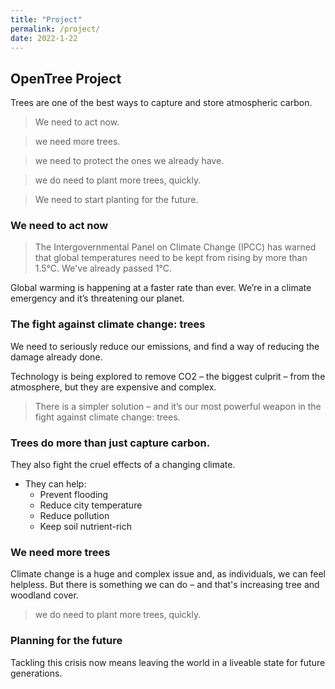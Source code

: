 ```yaml
---
title: "Project"
permalink: /project/
date: 2022-1-22
---
```

##  OpenTree Project
Trees are one of the best ways to capture and store atmospheric carbon. 
> We need to act now.

> we need more trees.

> we need to protect the ones we already have.

> we do need to plant more trees, quickly.

> We need to start planting for the future.

### We need to act now
> The Intergovernmental Panel on Climate Change (IPCC) has warned that global temperatures need to be kept from rising by more than 1.5°C. We've already passed 1°C.

Global warming is happening at a faster rate than ever. 
We’re in a climate emergency and it’s threatening our planet.

### The fight against climate change: trees
We need to seriously reduce our emissions, and find a way of reducing the damage already done.

Technology is being explored to remove CO2 – the biggest culprit – from the atmosphere, but they are expensive and complex.

> There is a simpler solution – and it’s our most powerful weapon in the fight against climate change: trees.

### Trees do more than just capture carbon.
They also fight the cruel effects of a changing climate. 
- They can help:
  * Prevent flooding
  * Reduce city temperature
  * Reduce pollution
  * Keep soil nutrient-rich

### We need more trees
Climate change is a huge and complex issue and, as individuals, we can feel helpless. But there is something we can do – and that's increasing tree and woodland cover.
> we do need to plant more trees, quickly.

### Planning for the future
Tackling this crisis now means leaving the world in a liveable state for future generations.